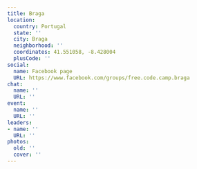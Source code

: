```yaml
---
title: Braga
location:
  country: Portugal
  state: ''
  city: Braga
  neighborhood: ''
  coordinates: 41.551058, -8.428004
  plusCode: ''
social:
  name: Facebook page
  URL: https://www.facebook.com/groups/free.code.camp.braga
chat:
  name: ''
  URL: ''
event:
  name: ''
  URL: ''
leaders:
- name: ''
  URL: ''
photos:
  old: ''
  cover: ''
---
```


